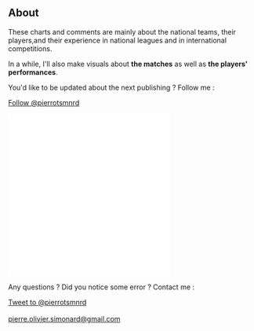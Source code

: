 
## About 

These charts and comments are mainly about the national teams, their players,and their experience in national leagues and in international competitions.

In a while, I'll also make visuals about **the matches** as well as **the players' performances**.


You'd like to be updated about the next publishing ? Follow me :


<a href="https://twitter.com/pierrotsmnrd?ref_src=twsrc%5Etfw" class="twitter-follow-button" data-show-count="false">Follow @pierrotsmnrd</a><script async src="https://platform.twitter.com/widgets.js" charset="utf-8"></script>


<iframe src="/linkedin" style="height:330px;width:330px;border:transparent;"></iframe>
              

Any questions ? Did you notice some error ?  Contact me : 

<a href="https://twitter.com/intent/tweet?screen_name=pierrotsmnrd&ref_src=twsrc%5Etfw" class="twitter-mention-button" data-show-count="false">Tweet to @pierrotsmnrd</a><script async src="https://platform.twitter.com/widgets.js" charset="utf-8"></script>
<br />
<br />
<a href="mailto:pierre.olivier.simonard@gmail.com"  style="color:white">pierre.olivier.simonard@gmail.com</a>